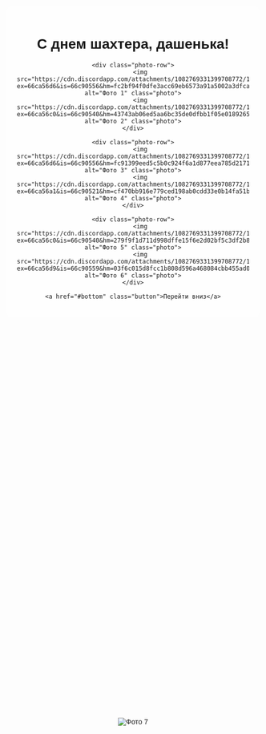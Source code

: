 <!DOCTYPE html>
<html lang="ru">
<head>
    <meta charset="UTF-8">
    <meta name="viewport" content="width=device-width, initial-scale=1.0">
    <title>Для самой прекрасной девочки</title>
    <style>
        body {
            font-family: Arial, sans-serif;
            text-align: center;
            background-image: url('https://img.freepik.com/free-vector/valentines-day-frame-vector-cute-heart-border-design_53876-143317.jpg?t=st=1724449309~exp=1724452909~hmac=0d0cbf78cfeee95d6517ef3ac8c0d1d2b7012c6a20abf6bb0d655d6e872c74a0&w=740'); /* Путь к фоновому изображению */
            background-size: cover;
            background-attachment: fixed;
        }
        .container {
            max-width: 600px;
            margin: auto;
            background-color: rgba(255, 255, 255, 0.6); /* Полупрозрачный фон для читаемости текста */
            padding: 20px;
            border-radius: 10px;
        }
        .photo-row {
            display: flex;
            justify-content: space-between;
            margin-bottom: 20px;
        }
        .photo {
            width: calc(50% - 10px);
            height: auto;
            background-color: #f0f0f0;
            margin-bottom: 20px;
        }
        .button {
            margin-top: 20px;
        }
        #bottom {
            margin-top: 800px; /* Увеличенный пробел */
        }
    </style>
</head>
<body>

<div class="container">
    <h1>С днем шахтера, дашенька!</h1>

    <div class="photo-row">
        <img src="https://cdn.discordapp.com/attachments/1082769331399708772/1276661137051750400/IMG_9494.jpg?ex=66ca56d6&is=66c90556&hm=fc2bf94f0dfe3acc69eb6573a91a5002a3dfca3a9bd47bf044b72bd5c6e4b57c&" alt="Фото 1" class="photo">
        <img src="https://cdn.discordapp.com/attachments/1082769331399708772/1276661045938749471/IMG_3985.jpg?ex=66ca56c0&is=66c90540&hm=43743ab06ed5aa6bc35de0dfbb1f05e018926583683a28f6bd2cc6b7f868c074&" alt="Фото 2" class="photo">
    </div>

    <div class="photo-row">
        <img src="https://cdn.discordapp.com/attachments/1082769331399708772/1276661135965425756/IMG_4035.jpg?ex=66ca56d6&is=66c90556&hm=fc91399eed5c5b0c924f6a1d877eea785d2171d5af407788404e2889513529a3&" alt="Фото 3" class="photo">
        <img src="https://cdn.discordapp.com/attachments/1082769331399708772/1276660917345583144/IMG_3949.jpg?ex=66ca56a1&is=66c90521&hm=cf470bb916e779ced198ab0cdd33e0b14fa51bb977ebdfcb00228b1152410c84&" alt="Фото 4" class="photo">
    </div>

    <div class="photo-row">
        <img src="https://cdn.discordapp.com/attachments/1082769331399708772/1276661045406208023/IMG_3961.jpg?ex=66ca56c0&is=66c90540&hm=279f9f1d711d998dffe15f6e2d02bf5c3df2b8e814c46cdd36d1d5c0b03cab08&" alt="Фото 5" class="photo">
        <img src="https://cdn.discordapp.com/attachments/1082769331399708772/1276661148728688751/IMG_4427.PNG?ex=66ca56d9&is=66c90559&hm=03f6c015d8fcc1b808d596a468084cbb455ad0ba1fc916c4e3c53d09b6170c78&" alt="Фото 6" class="photo">
    </div>

    <a href="#bottom" class="button">Перейти вниз</a>
</div>

<div id="bottom">
    <img src="https://cdn.discordapp.com/attachments/1082769331399708772/1276668155279708233/image.psd_1_1_1.png?ex=66ca5d5f&is=66c90bdf&hm=6cf9d533b23078b5be7a05c8b8e0f0d3a592feddf80f3e5a5e12086c1e907891&" alt="Фото 7">
</div>

</body>
</html>
